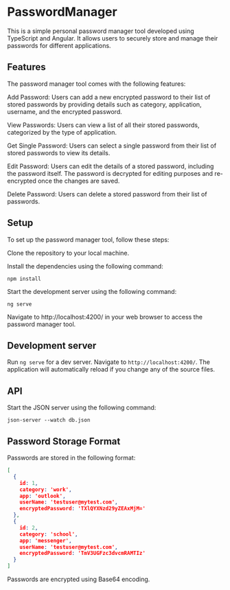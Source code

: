 # PasswordManager
This is a simple personal password manager tool developed using TypeScript and Angular. It allows users to securely store and manage their passwords for different applications.


## Features
The password manager tool comes with the following features:

Add Password: Users can add a new encrypted password to their list of stored passwords by providing details such as category, application, username, and the encrypted password.

View Passwords: Users can view a list of all their stored passwords, categorized by the type of application.

Get Single Password: Users can select a single password from their list of stored passwords to view its details.

Edit Password: Users can edit the details of a stored password, including the password itself. The password is decrypted for editing purposes and re-encrypted once the changes are saved.

Delete Password: Users can delete a stored password from their list of passwords.


## Setup

To set up the password manager tool, follow these steps:

Clone the repository to your local machine.

Install the dependencies using the following command:

`npm install`


Start the development server using the following command:

`ng serve`

Navigate to http://localhost:4200/ in your web browser to access the password manager tool.



## Development server

Run `ng serve` for a dev server. Navigate to `http://localhost:4200/`. The application will automatically reload if you change any of the source files.



## API
Start the JSON server using the following command:

`json-server --watch db.json`

## Password Storage Format

Passwords are stored in the following format:

```json
[
  { 
    id: 1, 
    category: 'work', 
    app: 'outlook', 
    userName: 'testuser@mytest.com', 
    encryptedPassword: 'TXlQYXNzd29yZEAxMjM=' 
  },
  { 
    id: 2, 
    category: 'school', 
    app: 'messenger', 
    userName: 'testuser@mytest.com', 
    encryptedPassword: 'TmV3UGFzc3dvcmRAMTIz' 
  }
]
```
Passwords are encrypted using Base64 encoding.